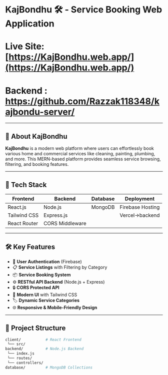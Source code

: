 # KajBondhu 🛠️ - Service Booking Web Application

# Live Site: [https://KajBondhu.web.app/](https://KajBondhu.web.app/)
# Backend : https://github.com/Razzak118348/kajbondu-server/


---

## 📖 About KajBondhu

**KajBondhu** is a modern web platform where users can effortlessly book various home and commercial services like cleaning, painting, plumbing, and more. This MERN-based platform provides seamless service browsing, filtering, and booking features.

---

## 🚀 Tech Stack

| Frontend      | Backend          | Database  | Deployment       |
|---------------|------------------|-----------|------------------|
| React.js      | Node.js          | MongoDB   | Firebase Hosting |
| Tailwind CSS  | Express.js       |           | Vercel->backend  |
| React Router  | CORS Middleware  |           |                  |

---

## 🛠️ Key Features

- 🔐 **User Authentication** (Firebase)
- 📋 **Service Listings** with Filtering by Category
- 📦 **Service Booking System**
- ⚙️ **RESTful API Backend** (Node.js + Express)
- 🔒 **CORS Protected API**
- 🎨 **Modern UI** with Tailwind CSS
- 🏷️ **Dynamic Service Categories**
- 🌐 **Responsive & Mobile-Friendly Design**

---

## 📂 Project Structure

```bash
client/           # React Frontend
 └── src/
backend/          # Node.js Backend
 └── index.js
 └── routes/
 └── controllers/
database/         # MongoDB Collections

